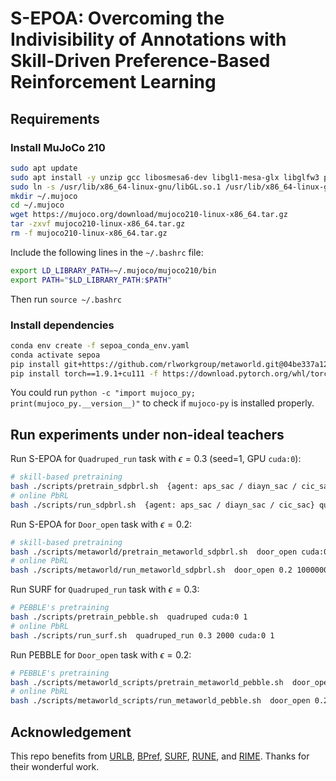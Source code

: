 # S-EPOA: Overcoming the Indivisibility of Annotations with Skill-Driven Preference-Based Reinforcement Learning


## Requirements

### Install MuJoCo 210

```bash
sudo apt update
sudo apt install -y unzip gcc libosmesa6-dev libgl1-mesa-glx libglfw3 patchelf libegl1 libopengl0
sudo ln -s /usr/lib/x86_64-linux-gnu/libGL.so.1 /usr/lib/x86_64-linux-gnu/libGL.so
mkdir ~/.mujoco
cd ~/.mujoco
wget https://mujoco.org/download/mujoco210-linux-x86_64.tar.gz
tar -zxvf mujoco210-linux-x86_64.tar.gz
rm -f mujoco210-linux-x86_64.tar.gz
```

Include the following lines in the `~/.bashrc` file:

```bash
export LD_LIBRARY_PATH=~/.mujoco/mujoco210/bin
export PATH="$LD_LIBRARY_PATH:$PATH"
```

Then run `source ~/.bashrc`

### Install dependencies

```bash
conda env create -f sepoa_conda_env.yaml
conda activate sepoa
pip install git+https://github.com/rlworkgroup/metaworld.git@04be337a12305e393c0caf0cbf5ec7755c7c8feb
pip install torch==1.9.1+cu111 -f https://download.pytorch.org/whl/torch_stable.html
```

You could run `python -c "import mujoco_py; print(mujoco_py.__version__)"` to check if `mujoco-py` is installed properly. 


## Run experiments under non-ideal teachers

Run S-EPOA for `Quadruped_run` task with $\epsilon=0.3$ (seed=1, GPU `cuda:0`):

```bash
# skill-based pretraining
bash ./scripts/pretrain_sdpbrl.sh  {agent: aps_sac / diayn_sac / cic_sac} quadruped cuda:0 1
# online PbRL
bash ./scripts/run_sdpbrl.sh  {agent: aps_sac / diayn_sac / cic_sac} quadruped_run 2000 200 0.3 1 cuda:0 1000000
```

Run S-EPOA for `Door_open` task with $\epsilon=0.2$:

```bash
# skill-based pretraining
bash ./scripts/metaworld/pretrain_metaworld_sdpbrl.sh  door_open cuda:0 1
# online PbRL
bash ./scripts/metaworld/run_metaworld_sdpbrl.sh  door_open 0.2 1000000 cuda:0 1
```

Run SURF for `Quadruped_run` task with $\epsilon=0.3$:

```bash
# PEBBLE's pretraining
bash ./scripts/pretrain_pebble.sh  quadruped cuda:0 1
# online PbRL
bash ./scripts/run_surf.sh  quadruped_run 0.3 2000 cuda:0 1
```

Run PEBBLE for `Door_open` task with $\epsilon=0.2$:

```bash
# PEBBLE's pretraining
bash ./scripts/metaworld_scripts/pretrain_metaworld_pebble.sh  door_open cuda:0 1
# online PbRL
bash ./scripts/metaworld_scripts/run_metaworld_pebble.sh  door_open 0.2 cuda:0 1
```


## Acknowledgement

This repo benefits from [URLB](https://github.com/rll-research/url_benchmark), [BPref](https://github.com/rll-research/BPref), [SURF](https://github.com/alinlab/SURF), [RUNE](https://github.com/rll-research/rune), and [RIME](https://github.com/CJReinforce/RIME_ICML2024). Thanks for their wonderful work.


